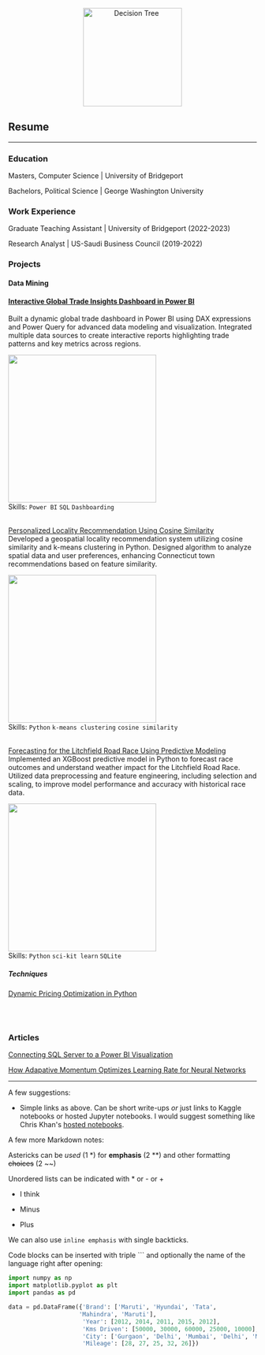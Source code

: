 <p style="text-align: center;">
    <img src="https://storage.googleapis.com/algodailyrandomassets/curriculum/Data_Science/Getting%20to%20Know%20Decision%20Trees/decision_tree.png" width="200" alt="Decision Tree">
</p>

## Resume 
_________

### Education
Masters, Computer Science | University of Bridgeport <br>

Bachelors, Political Science | George Washington University
<br>

### Work Experience
Graduate Teaching Assistant | University of Bridgeport (2022-2023) <br>

Research Analyst | US-Saudi Business Council (2019-2022)
<br>

### Projects

#### Data Mining
#### [Interactive Global Trade Insights Dashboard in Power BI](http://www.realclearpolitics.com)<br>
Built a dynamic global trade dashboard in Power BI using DAX expressions and Power Query for advanced data modeling and visualization. Integrated multiple data sources to create interactive reports highlighting trade patterns and key metrics across regions.

<img src="https://media.licdn.com/dms/image/D4D12AQFT8r_SJAEU9A/article-cover_image-shrink_600_2000/0/1674317643138?e=2147483647&v=beta&t=Ak3YiO_4YuLRid3W90LWE-bghDGzm430vqMwhiilqAE" width=300><br>
Skills: ```Power BI``` ```SQL``` ```Dashboarding```
<br><br>

[Personalized Locality Recommendation Using Cosine Similarity](http://github.com/)<br>
Developed a geospatial locality recommendation system utilizing cosine similarity and k-means clustering in Python. Designed algorithm to analyze spatial data and user preferences, enhancing Connecticut town recommendations based on feature similarity.

<img src="https://images.squarespace-cdn.com/content/v1/5d8b7b3eabff3c4f1954d802/1607545456838-94PRD1R6ML2KPP0HHI63/Rent.PNG" width=300><br>
Skills: ```Python``` ```k-means clustering``` ```cosine similarity```
<br><br>

[Forecasting for the Litchfield Road Race Using Predictive Modeling](http://www.google.com/)<br>
Implemented an XGBoost predictive model in Python to forecast race outcomes and understand weather impact for the Litchfield Road Race. Utilized data preprocessing and feature engineering, including selection and scaling, to improve model performance and accuracy with historical race data.

<img src="https://www.worldclimateservice.com/wp-content/uploads/2020/08/CRPSS_Skill.png" width=300><br>
Skills: ```Python``` ```sci-kit learn``` ```SQLite```


##### Techniques
[Dynamic Pricing Optimization in Python](http://www.google.com/)

<br>
<br>

### Articles

[Connecting SQL Server to a Power BI Visualization](http://www.google.com/)

[How Adapative Momentum Optimizes Learning Rate for Neural Networks](http://www.google.com/)

_________

A few suggestions: 
- Simple links as above. Can be short write-ups *or* just links to Kaggle notebooks or hosted Jupyter notebooks. I would suggest something like Chris Khan's [hosted notebooks](https://chriskhanhtran.github.io/minimal-portfolio/projects/ames-house-price.html).


A few more Markdown notes:

Astericks can be *used* (1 *) for **emphasis** (2 **) and other formatting ~~choices~~ (2 ~~)

Unordered lists can be indicated with * or - or +

* I think
- Minus
+ Plus

We can also use `inline emphasis` with single backticks.

Code blocks can be inserted with triple ``` and optionally the name of the language right after opening:

```python
import numpy as np
import matplotlib.pyplot as plt
import pandas as pd

data = pd.DataFrame({'Brand': ['Maruti', 'Hyundai', 'Tata',
                    'Mahindra', 'Maruti'],
                     'Year': [2012, 2014, 2011, 2015, 2012],
                     'Kms Driven': [50000, 30000, 60000, 25000, 10000],
                     'City': ['Gurgaon', 'Delhi', 'Mumbai', 'Delhi', 'Mumbai'],
                     'Mileage': [28, 27, 25, 32, 26]})
```




